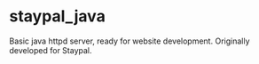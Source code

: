 # staypal_java
Basic java httpd server, ready for website development. Originally developed for Staypal.
